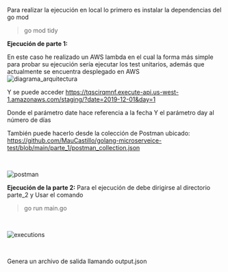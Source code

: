 Para realizar la ejecución en local lo primero es instalar la dependencias del go mod
<br>

> go mod tidy

<b>Ejecución de parte 1:</b>
<br>

En este caso he realizado un AWS lambda en el cual la forma más simple para probar su ejecución sería ejecutar los test unitarios, además que actualmente se encuentra desplegado en AWS
<br>
![diagrama_arquitectura](https://github.com/MauCastillo/golang-microserveice-test/blob/main/img/diagrama.png)


Y se puede acceder
https://tqscirqmnf.execute-api.us-west-1.amazonaws.com/staging/?date=2019-12-01&day=1

Donde el parámetro date hace referencia a la fecha
Y el parámetro day al número de días

También puede hacerlo desde la colección de Postman ubicado: 
https://github.com/MauCastillo/golang-microserveice-test/blob/main/parte_1/postman_collection.json

<br>

![postman](https://github.com/MauCastillo/golang-microserveice-test/blob/main/img/postman.png)

<b>Ejecución de la parte 2:</b>
Para el ejecución de debe dirigirse al directorio parte_2 y 
Usar el comando
<br>

> go run main.go

<br>

![executions](https://github.com/MauCastillo/golang-microserveice-test/blob/main/img/ejecucion_script.png)

<br>

Genera un archivo de salida llamando output.json